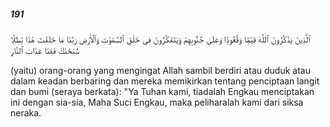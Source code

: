 ##### 191

<span class="ayah">ٱلَّذِينَ يَذْكُرُونَ ٱللَّهَ قِيَٰمًۭا وَقُعُودًۭا وَعَلَىٰ جُنُوبِهِمْ وَيَتَفَكَّرُونَ فِى خَلْقِ ٱلسَّمَٰوَٰتِ وَٱلْأَرْضِ رَبَّنَا مَا خَلَقْتَ هَٰذَا بَٰطِلًۭا سُبْحَٰنَكَ فَقِنَا عَذَابَ ٱلنَّارِ</span>

<span class="ayah_translation">(yaitu) orang-orang yang mengingat Allah sambil berdiri atau duduk atau dalam keadan berbaring dan mereka memikirkan tentang penciptaan langit dan bumi (seraya berkata): "Ya Tuhan kami, tiadalah Engkau menciptakan ini dengan sia-sia, Maha Suci Engkau, maka peliharalah kami dari siksa neraka.</span>
